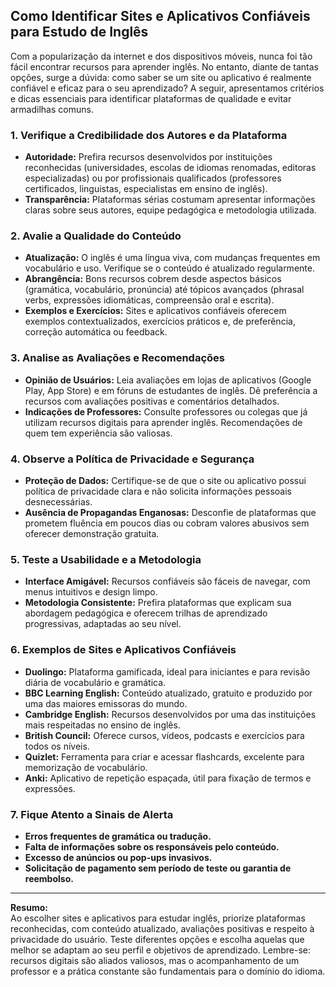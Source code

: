 
## Como Identificar Sites e Aplicativos Confiáveis para Estudo de Inglês

Com a popularização da internet e dos dispositivos móveis, nunca foi tão fácil encontrar recursos para aprender inglês. No entanto, diante de tantas opções, surge a dúvida: como saber se um site ou aplicativo é realmente confiável e eficaz para o seu aprendizado? A seguir, apresentamos critérios e dicas essenciais para identificar plataformas de qualidade e evitar armadilhas comuns.

### 1. Verifique a Credibilidade dos Autores e da Plataforma

- **Autoridade:** Prefira recursos desenvolvidos por instituições reconhecidas (universidades, escolas de idiomas renomadas, editoras especializadas) ou por profissionais qualificados (professores certificados, linguistas, especialistas em ensino de inglês).
- **Transparência:** Plataformas sérias costumam apresentar informações claras sobre seus autores, equipe pedagógica e metodologia utilizada.

### 2. Avalie a Qualidade do Conteúdo

- **Atualização:** O inglês é uma língua viva, com mudanças frequentes em vocabulário e uso. Verifique se o conteúdo é atualizado regularmente.
- **Abrangência:** Bons recursos cobrem desde aspectos básicos (gramática, vocabulário, pronúncia) até tópicos avançados (phrasal verbs, expressões idiomáticas, compreensão oral e escrita).
- **Exemplos e Exercícios:** Sites e aplicativos confiáveis oferecem exemplos contextualizados, exercícios práticos e, de preferência, correção automática ou feedback.

### 3. Analise as Avaliações e Recomendações

- **Opinião de Usuários:** Leia avaliações em lojas de aplicativos (Google Play, App Store) e em fóruns de estudantes de inglês. Dê preferência a recursos com avaliações positivas e comentários detalhados.
- **Indicações de Professores:** Consulte professores ou colegas que já utilizam recursos digitais para aprender inglês. Recomendações de quem tem experiência são valiosas.

### 4. Observe a Política de Privacidade e Segurança

- **Proteção de Dados:** Certifique-se de que o site ou aplicativo possui política de privacidade clara e não solicita informações pessoais desnecessárias.
- **Ausência de Propagandas Enganosas:** Desconfie de plataformas que prometem fluência em poucos dias ou cobram valores abusivos sem oferecer demonstração gratuita.

### 5. Teste a Usabilidade e a Metodologia

- **Interface Amigável:** Recursos confiáveis são fáceis de navegar, com menus intuitivos e design limpo.
- **Metodologia Consistente:** Prefira plataformas que explicam sua abordagem pedagógica e oferecem trilhas de aprendizado progressivas, adaptadas ao seu nível.

### 6. Exemplos de Sites e Aplicativos Confiáveis

- **Duolingo:** Plataforma gamificada, ideal para iniciantes e para revisão diária de vocabulário e gramática.
- **BBC Learning English:** Conteúdo atualizado, gratuito e produzido por uma das maiores emissoras do mundo.
- **Cambridge English:** Recursos desenvolvidos por uma das instituições mais respeitadas no ensino de inglês.
- **British Council:** Oferece cursos, vídeos, podcasts e exercícios para todos os níveis.
- **Quizlet:** Ferramenta para criar e acessar flashcards, excelente para memorização de vocabulário.
- **Anki:** Aplicativo de repetição espaçada, útil para fixação de termos e expressões.

### 7. Fique Atento a Sinais de Alerta

- **Erros frequentes de gramática ou tradução.**
- **Falta de informações sobre os responsáveis pelo conteúdo.**
- **Excesso de anúncios ou pop-ups invasivos.**
- **Solicitação de pagamento sem período de teste ou garantia de reembolso.**

---

**Resumo:**  
Ao escolher sites e aplicativos para estudar inglês, priorize plataformas reconhecidas, com conteúdo atualizado, avaliações positivas e respeito à privacidade do usuário. Teste diferentes opções e escolha aquelas que melhor se adaptam ao seu perfil e objetivos de aprendizado. Lembre-se: recursos digitais são aliados valiosos, mas o acompanhamento de um professor e a prática constante são fundamentais para o domínio do idioma.

```
